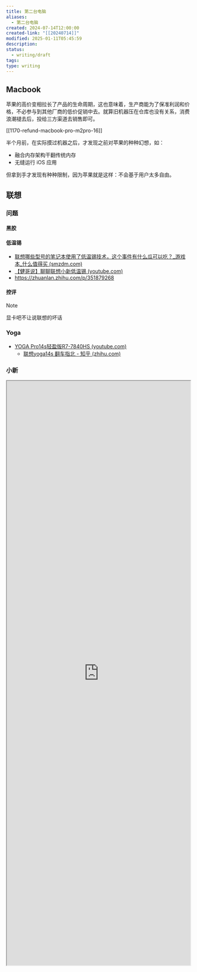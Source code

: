 ```yaml
---
title: 第二台电脑
aliases:
  - 第二台电脑
created: 2024-07-14T12:00:00
created-link: "[[20240714]]"
modified: 2025-01-11T05:45:59
description: 
status:
  - writing/draft
tags: 
type: writing
---
```


## Macbook

苹果的高价变相拉长了产品的生命周期，这也意味着，生产商能为了保准利润和价格，不必参与到其他厂商的低价促销中去。就算旧机器压在仓库也没有关系，消费浪潮褪去后，投给三方渠道去销售即可。

[[1170-refund-macbook-pro-m2pro-16]]

半个月前，在实际摸过机器之后，才发现之前对苹果的种种幻想，如：

- 融合内存架构干翻传统内存
- 无缝运行 iOS 应用

但拿到手才发现有种种限制，因为苹果就是这样：不会基于用户太多自由。

## 联想

### 问题

#### 黑胶

#### 低温锡

- [联想哪些型号的笔记本使用了低温锡技术，这个事件有什么瓜可以吃？_游戏本_什么值得买 (smzdm.com)](https://post.smzdm.com/p/a0q3vkwz/)
- [【健哥说】聊聊联想小新低温锡 (youtube.com)](https://www.youtube.com/watch?v=TU8LsGcjTtE)
- https://zhuanlan.zhihu.com/p/351879268

#### 控评

> [!NOTE]
> 显卡吧不让说联想的坏话

### Yoga

  - [YOGA Pro14s轻盈版R7-7840HS (youtube.com)](https://www.youtube.com/watch?v=p53Hd-fK6Kw)
    - [联想yoga14s 翻车指北 - 知乎 (zhihu.com)](https://zhuanlan.zhihu.com/p/351879268)

### 小新

<iframe src='https://player.bilibili.com/player.html?isOutside=true&bvid=BV1N64y1E7nE&p=1&autoplay=false' style='height:40vh;width:100%' class='iframe-radius' allow='fullscreen'/><center>via: <a href='https://www.bilibili.com/video/BV1N64y1E7nE' target='_blank' class='external-link'>https://www.bilibili.com/video/BV1N64y1E7nE</a></center>

线下买不到的 Air14，也没必要单独看

小新，溢价高，模具和拓展性也不怎么样；

- https://www.youtube.com/watch?v=FoFiCMeNYDc

## 戴尔

## 惠普

## 华硕

### 灵耀

看了这个视频，直接快递都没有拆，直接退回去了，太容易撞功耗墙，U5 足够，U7 浪费；

<iframe src='https://player.bilibili.com/player.html?isOutside=true&bvid=BV1kc41127GY&p=1&autoplay=false' style='height:40vh;width:100%' class='iframe-radius' allow='fullscreen'/><center>via: <a href='https://www.bilibili.com/video/BV1kc41127GY' target='_blank' class='external-link'>https://www.bilibili.com/video/BV1kc41127GY</a></center>

### 幻 14

<iframe src='https://player.bilibili.com/player.html?isOutside=true&bvid=BV1YP411q7rL&p=1&autoplay=false' style='height:40vh;width:100%' class='iframe-radius' allow='fullscreen'/><center>via: <a href='https://www.bilibili.com/video/BV1YP411q7rL' target='_blank' class='external-link'>https://www.bilibili.com/video/BV1YP411q7rL</a></center>

真的受不了华硕家祖传的叠叠乐；

## 微星

### 绝影

<iframe src='https://player.bilibili.com/player.html?isOutside=true&bvid=BV1kK411b75u&p=1&autoplay=false' style='height:40vh;width:100%' class='iframe-radius' allow='fullscreen'/><center>via: <a href='https://www.bilibili.com/video/BV1kK411b75u' target='_blank' class='external-link'>https://www.bilibili.com/video/BV1kK411b75u</a></center>

> [!NOTE]
> 不是每个人上图吧的，买二线的都是钱少的
>
> https://www.bilibili.com/video/BV1N64y1E7nE

## 机械革命

> 我以前以为这种品牌到手没问题就算上车成功，没想到实际是只要在手上，就是在车上，车况稳不稳全看命，为了一个电子产品，每次开机会提心吊胆的生怕点不亮。
> https://v2ex.com/t/990112

## 火影众颜

火影售后得去木叶 via https://www.coolapk.com/feed/52590148?shareKey=Nzk3MjAxNjQxNzE5NjViNjBmY2M~

## 吾空

内存 DDR5，硬盘垃圾；

https://www.youtube.com/watch?v=CdzctCUxnTE&t=6s

## 无界

板载 16G，不支持拓展；

## 掌机

在对 MacOS 失望之后，对笔记本的渴望，变成了对轻薄本的渴望。如果还要兼顾一些游戏需求，那就剩掌机了。

> 这几天研究了一下迷你笔电，做个总结，大致可以分为如下几类：
>
> ① 6 英寸级。此类产品尺寸和 switch 相当，某宝带关键词 switch 搜索即可找到与之搭配的单肩包。此类产品打字的方式与手机类似，用两大拇指打字。代表产品有 GPD miropc，GPD win mini（7 英寸），GPD win 4。其中，前者为 intel 系，定位运维工程师，接口丰富，包含全尺寸 hdmi、usb-a 和网口；后两者为 AMD 系，定位游戏掌机，只有 type-c 接口。
>
> ②8 英寸级。此类产品尺寸和 ipad mini 相当，某宝带关键词 ipad mini 搜索即可找到与之搭配的单肩包。既然苹果这样的世界大厂将最小的平板定位在 8 英寸，肯定是有道理的，该尺寸在不失便携性的基础上获得了一个还过得去的视野；另外，该尺寸的键盘可以双手十指打字，效率得到提高。代表产品有 GPD pocket 3、壹号本 A1 pro（7 英寸）、壹号本 OneXPlayer 2 pro 等，其中，GPD pocket 3 同样定位运维工程师，接口丰富，全尺寸 hdmi、usb-a 和网口，且支持手写笔。
>
> ③10 英寸级。此类产品尺寸和 surface go 相当，某宝带关键词 surface go 搜索即可找到与之搭配背包。来到这个尺寸基本上就和单肩包无缘了，出门还是得背双肩包，虽然视野得到提高，但便携性大打折扣。代表产品有壹号本 4 代、5 代、GPD win max 2 等，其中后两者较重，重量为 1kg 级，而前两者接口较少。
 https://www.coolapk.com/feed/49916198?shareKey=ZmE0MjMwYWVlNjA5NjViZDllZjU~

### [[steam-deck]]

最开始纠结 SD，发觉 $549 折合人民币差不多 3900 的样子，含税差不多是 4400 左右的样子，现在的价格水分很高，没过一个月就已经降价近 500 块了，不保值是第一点，再者就是 Steam 去年大刀阔斧地把阿区、土区干没了

<iframe src="https://www.youtube.com/embed/m7FPXLuOY3A" allow="accelerometer; autoplay; clipboard-write; encrypted-media; gyroscope; picture-in-picture; web-share" referrerpolicy="strict-origin-when-cross-origin" allowfullscreen/><center>via: <a href='https://www.youtube.com/watch?v=m7FPXLuOY3A' target='_blank' class='external-link'>https://www.youtube.com/watch?v=m7FPXLuOY3A</a></center>
6:40 ：我知道，我不是 SD 的目标用户，我在意这几百美元的差价，我也在意升级换代的时间，这些别人口中不那么在意的点，并不会真正成为我的需求，他们是他们，我是我，我在意，所以我不买。

### ROG Ally

- ROG Ally 和 SD 的拓展性都只留有一个 10 Gbps 的接口，细想确实鸡肋；
    - [ROG掌機首發評測：愚人節玩笑成真 | 笔吧评测室 - YouTube](https://www.youtube.com/watch?v=IqEAFDyk2gg&t=334s)
    - [【ROG Ally】真是最强掌机？我劝你想好再买。 - YouTube](https://www.youtube.com/watch?v=jBPkilDNwdc&t=4s)
    - [我真的需要一台PC掌机吗？ROG Ally【值不值得买第610期】 - YouTube](https://www.youtube.com/watch?v=FiiV1HNYDPQ&t=562s)
    - [ROG掌机性能分析：最强掌机来啦！ - YouTube](https://www.youtube.com/watch?v=y3-4FgTmGIQ&t=498s)
    - [ROG掌機上手體驗：目前最好用的win掌機?!｜大狸子切切裡 - YouTube](https://www.youtube.com/watch?v=mQK5NSnxIVU&t=105s)
- [(1) 【問題】Rog ally跟Steam deck怎麼選 @電腦應用綜合討論 哈啦板 - 巴哈姆特 (gamer.com.tw)](https://forum.gamer.com.tw/C.php?bsn=60030&snA=627969)
- [在 Steam Deck 和 ROG ALLY 中纠结，有没有买过的进来说说看法？ - V2EX](https://v2ex.com/t/966485)

### 拯救者

<iframe src='https://player.bilibili.com/player.html?isOutside=true&bvid=BV1nh4y1i7pi&p=1&autoplay=false' style='height:40vh;width:100%' class='iframe-radius' allow='fullscreen'/><center>via: <a href='https://www.bilibili.com/video/BV1nh4y1i7pi' target='_blank' class='external-link'>https://www.bilibili.com/video/BV1nh4y1i7pi</a></center>

无论对拯救者心动多少次，用过一次前端之后，就直接劝退了。还是算了

### Ayaneo

Ayaneo Air 1s，7840U 定价 5k，比 SD 还贵，很自信，不愿意尝试；

- [AYANEO AIR全網首測！第一台OLED屏幕的Win掌機，價格僅為Steam Deck的20%！ ｜大狸子切切裡 - YouTube](https://www.youtube.com/watch?v=URzZdf4-Q4s)

## 掌机：拓展卡

三星 蓝卡 / 白卡 存在掉速的问题

  - > 我一张刚买了不到三个月的三星 512 白卡也也从 80+ 的写入速度掉到 30 了 [笑哭] 今天研究了半天说是标准格式化可以拯救，我打算试试看，从进度条来看，可能格一张卡需要 5 小时 [笑哭]\[笑哭]\[笑哭] 之前用过好几年的闪迪 extreme pro 的卡和三星红卡，都没遇到过这种情况 [笑哭]\[笑哭]\[笑哭]
    [三星256G蓝卡使用一段时间后出现的降速问题_哔哩哔哩_bilibili](https://www.bilibili.com/video/BV1MS4y1F7Ba/)

  - [2024年SD存储卡/内存卡/TF卡选购攻略，教你轻松避坑选对存储卡 - 知乎 (zhihu.com)](https://zhuanlan.zhihu.com/p/339102415)
  - [关于 TF 卡的价格 - V2EX](https://v2ex.com/t/906655)
  - [近期买卡哪个性价比最高？几款热门TF卡与SD卡速度实测与建议_存储卡_什么值得买 (smzdm.com)](https://post.smzdm.com/p/aev73qgk/#:~:text=%E5%AE%9E%E9%99%85%E6%B5%8B%E4%B8%89%E6%98%9F512G%E7%99%BD,%E5%8D%A1%E7%9A%84%E6%A0%87%E7%A7%B0%E9%80%9F%E5%BA%A6%E3%80%82)
  - [U 盘是有使用寿命的，但我好像从来没有用坏过。大家谁的 U 盘用坏过？用了多久坏的？ - V2EX](https://www.v2ex.com/t/348867)
- WD SN740 是 OEM 产品，不如上 WD SN770M 1T
  - [什么是OEM产品？ OME固态硬盘为什么这么便宜？OEM固态硬盘有什么优劣势？ - 哔哩哔哩 (bilibili.com)](https://www.bilibili.com/read/cv2501883/)
  - [[硬件求助]为什么sn740价格差这么多？ NGA玩家社区 (ngabbs.com)](https://ngabbs.com/read.php?tid=35687004&rand=494)
- [求推荐稳点的硬盘，两块希捷酷鱼 4T 同时挂了 - V2EX](https://www.v2ex.com/t/830555)
<iframe src='https://player.bilibili.com/player.html?isOutside=true&bvid=BV12N4y1S7AK&p=1&autoplay=false' style='height:40vh;width:100%' class='iframe-radius' allow='fullscreen'/><center>via: <a href='https://www.bilibili.com/video/BV12N4y1S7AK' target='_blank' class='external-link'>https://www.bilibili.com/video/BV12N4y1S7AK</a></center>

  - 看了他的视频才发现，原来最便宜的 SN740 是 OEM 产品；

## Mini 主机

### 零刻

<iframe src='https://player.bilibili.com/player.html?isOutside=true&bvid=BV1vV411M7U9&p=1&autoplay=false' style='height:40vh;width:100%' class='iframe-radius' allow='fullscreen'/><center>via: <a href='https://www.bilibili.com/video/BV1vV411M7U9' target='_blank' class='external-link'>https://www.bilibili.com/video/BV1vV411M7U9</a></center>

### 铭凡

## 主机

好想配台式机啊，但是损坏率太高，移动太不方便了啊

- https://www.v2ex.com/t/848733
- https://zhuanlan.zhihu.com/p/103493966
- https://www.v2ex.com/t/653417

## 为什么是「第二台」？

跟大多数人一样，高考之后，手机和电脑都是人生第一次真正拥有，此前回顾都是捡长辈不用的垃圾当宝。加上平日辗转各大补习班的功夫，虽然曾经暗自下了好几次决心要精通电脑，但都一直都没能静下心来贯彻到底。那个时候只是匆匆地比较了一下 CPU，挑了一张入门显卡，第二天电脑就到手了。想来已经过去四年，内存和硬盘在过去的日子不断加码，总是感觉焦虑，双双翻了四倍，

现在我毕业了，第一次把手里的 Windows11 Insider Version 抹掉，换了 Archlinux，虽然不及 Ubuntu，但好在初见良好，但剧烈的阵痛还是把我拉回了 Windows，我已经不能再能忍受我手上这台笔记本和 Linux 不相容的驱动。浪费在这些层面的每分每秒都让我无比想念 Win 的开箱即用，这简直是在谋财害命。傻瓜式的开箱即用，很难不说是一件美事。尤其是重装系统的时候，Winodws Update 好像真的很好用。

最大的推动力是对 Mac 的失望，以及家里老旧 PC 的淘汰。自打之前对 Mac 的去魅，真的对 Mac 有了天然的抵抗性，一天的体验使用下来，真的和 Linux 别无二致。嗯，我坚信他不值两万，或者说，两万的笔记本，很难不是这个样子的，甚至应该比他更好，但是很少有两万的轻薄本。老旧的 PC 似乎迫使我选择一台能战未来的机器，在能接受的价位挑了又挑，最后，我想，为什么不能是我手上这台笔记本呢？这台笔电我足够了解，也许才是更好的选择。

距离回家的火车出发还有 4 天，我已经不再允许自己有什么大笔的消费，如果时隔春节快递停运，错过了退货的时机的话，那就得不偿失了。

我有一个朋友，我在他那里见过任何一台刚发售的手机，见过 Switch、Xbox、MR、iPadPro 等这些不寻常的玩意，今天，我又在朋友圈里看到他考研过后新攒的海景房，兴许是已经上岸，只得暗自恭喜。回过头来想想自己，和他比起来，我总不好意思说自己是一个发烧友。我想，如果没能成为一个合格的消费者，好想连这样自证的标签都羞于贴在身。

只是，我怀疑，这是消费主义的陷阱，或是打小被培养的画地为牢。我对大笔的消费总是很敏感。如果一下子要让我闭着眼睛掏出全部的积蓄，或许只剩下信仰了吧？但是自打染指阴谋论的腔调之后，我谁都不信，国家、民族、尊严这种形而上的东西只是文化的一种套牢。我相信地球、星河与宇宙，这些我看得见，摸得着的东西，让我无尽沉迷。但我总要有东西来写下这种感动，享受这种灵魂上的冲击，所以我喜欢电子产品。

碍于家境贫寒，人生中第二台电脑承载了我太多幻想，这幻想是如此沉重，我几乎看遍了 2024 年发售的所有机器，却只想静静地当一位座上宾，静静等待能让我为之动心，闭眼交上所有积蓄的机器。至少不会是苹果。

## HP StarBook Pink Color

收到电脑，跳过联网登录，检验完外观、硬盘、屏幕，解锁硬盘 BitLocker，就用 PE 开始迁移系统，随后拆机，拔电池，放静电，换固态，上电测试，没问题后合上卡扣。

不得不说，惠普的卡扣机真难拆，我的上台惠普游戏本也是卡扣，早不如当初的紧致，缝隙变得松松垮垮，很难让人喜欢。况且今天是第一次拆，就已经掰断两个卡扣...

没有电池上电测试的时候一切正常，但是扣上电池，电脑就开始反复重启，虽然最后可以进入系统，但是需要等待的时间实在太长，约莫一分钟。

随后重置了一下设备，一切恢复正常，进入系统，联网激活，算是安全下车。

因为使用较多的安装包已经提前下载，所以迁移起来还是相对轻松的。点点点就完了。

随后出现的问题就是专业版激活的问题，当年在软购商城购买了一份 Windows10 专业版的激活码，现在将激活码键入后虽依旧识别，成功进入转换的状态。

随后就是代码数据的迁移了，这个比较费劲，如果是大文件用共享文件夹其实效果不错，但是如果太多的小文件还不如直接用硬盘去拷，也不如打成压缩包一次传输。

浏览器选择的时候，才发现自己又把上个电脑的数据弄丢了，从去年 3 月，到今年 2 月的全部历史，又因为重装 Linux 的缘故，丢失了。实在是一件憾事。像是丢了过去的自己，很难受。

尤其是 Chromium with google 不再支持 https://github.com/NeverDecaf/chromium-web-store/releases, 怎么也找不到方法，最后还是换回了火狐，虽然性能、稳定性不及 Chrome，但是我更愿意拥抱最近两年火狐拥抱用户的决策，包括开放拓展等等。

所以现在最大的问题就是拓展 API 和市场的差异，包括 Unlimited History 等我非常喜欢的拓展。

- [x] #todo  Windows 特定目录下开启大小写敏感
  - [[为什么 Windows 是用 C 语言编写的，却默认对文件大小写不敏感]]
- [x] #todo  Windows 开启休眠模式
  - https://zhuanlan.zhihu.com/p/527318720
  - 为什么默认休眠模式是关闭的呢？

    - 今天去银行柜台休息区，终于遇到 7840H 睡死的 BUG，所以还是很后悔着急买了这个中国特供芯片的笔记本。看起来短时间不能让他休眠了，Hibernate 会更加合适一些。
      - [ ] #todo 寻找 7840H 睡死的 BUG 的修复驱动包；
    - [ ] #todo 优化 [[firefox]] 浏览器占用
      - http://zenki2001cn.github.io/Wiki/Debian/Firefox%E5%86%85%E5%AD%98%E5%8D%A0%E7%94%A8%E9%AB%98%E7%9A%84%E4%BC%98%E5%8C%96%E6%96%B9%E6%B3%95.html
      - [ ] #wait Reset Apple MagicTrackPad
        - https://devicechecker.org/blog/how-to-reset-a-magic-trackpad/
        - https://discussions.apple.com/thread/2720347?sortBy=best

## References

- [2024 年想换台笔记本，老哥们有什么推荐？ - V2EX](https://www.v2ex.com/t/1012374#reply60)
- [求帮忙推荐一款适合装 Linux 的笔记本电脑 - V2EX](https://v2ex.com/t/1013900#reply6)
- 海洋的另一边的评价 https://forum.gamer.com.tw/C.php?bsn=60030&snA=629141
- 说实话，不怎么看好 ROG Air 的性能释放，但是好像也没得选？
- [CES 2024现场报道：我看了哪些新鲜科技？ - YouTube](https://www.youtube.com/watch?v=3b1iDuEj0RA)
- [够薄才够爽！ROG 2024探索沙龙探展，全新幻Air系列全网最详细解读 - YouTube](https://www.youtube.com/watch?v=Q-gj0uDq_9w&t=43s)
- [猪王帶你看看今年CES上有哪些好玩的新電腦！| 笔吧评测室 - YouTube](https://www.youtube.com/watch?v=OclJXq1SVLI)
- ultra5 65w vs r77840hs 65w
- [ROG枪神7plus，i9-13980HX、RTX4060 - YouTube](https://www.youtube.com/watch?v=cpwFDeaRVrY&t=181s)
- [ROG幻16，i9-13900H、RTX4060 - YouTube](https://www.youtube.com/watch?v=HJWFjXoARDA)
- [電競掌機 大亂鬥時代開啟 🕹️ Steam掌機 開始繁殖增生?｜ 遊戲新聞/偷閒加油站 - YouTube](https://www.youtube.com/watch?v=Q8qYwGA8KgQ&t=667s)
- [核显63帧畅玩《赛博朋克2077》！AMD重磅发布锐龙8000G处理器：已成为2024年最强核显APU - YouTube](https://www.youtube.com/watch?v=oKbhdHEbM9c)
- [相信我，今年就應該買筆記本 | 筆吧評測室 - YouTube](https://www.youtube.com/watch?v=J0Hp5w5NigU&t=696s)
- [RTX4080&4090移动版游戏表现：2K、4K游戏提升巨大！ | 笔吧评测室 - YouTube](https://www.youtube.com/watch?v=A6qiQ_JglA0&t=9s)
- [“满血显卡”的时代结束了？RTX4050/4060/4070游戏本显卡深度分析 | 笔吧评测室 - YouTube](https://www.youtube.com/watch?v=towiutdXG2k&t=631s)
